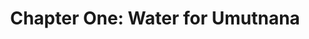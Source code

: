 ---
permalink: /projects/chapter-one-water-for-umutnana
layout: project
menu-color: 'dark'
title: "Chapter One: Water for Umutnana"
custom_css:
  - '/assets/css/project.css'
custom_js: 
  - '/assets/js/project.js'
# Content
headerImageUrl: https://res.cloudinary.com/db1a3rvdf/image/upload/v1584848075/Solar%20Chapter%20Website/projects/chapter_one_umutnana/RK_06049_qrjmod.jpg
title: "Chapter One: Water for Umutnana"
backgroundText: |
  The limited access to clean water, for the people of Umutnana, made us aware of the substandard living conditions still experienced by many Indonesian citizens. It is a challenge to obtain clean water in Umutnana. More than 700 people in the Umutnana Village, East Nusa Tenggara, lack access to clean water. These villagers must walk two kilometers from their homes in order to obtain water. Each day they need to make three trips, which is about four hours of their time. Time that could be spent doing something productive or their own lives. This problem gave rise to the birth of Solar Chapter
  <blockquote class="blockquote">
    <p class="mb-0">"It was never enough water for their homes, and it left them little time to earn money, study, and achieve their dreams."</p>
  </blockquote>
solutionText: |
  <p>
    Solar Chapter will collaborate with PAMSIMAS (A National Platform for Rural Water Supply and Sanitation) to provide easier access for clean water. Our plan is to build a reservoir to collect water from three water sources, which will then deliver the water to the distribution tank near the village by using solar pumps. From the distribution tank, the water will be distributed to 16 public faucets across the village.
  </p>
  <div class="img-container">
    <img src="https://res.cloudinary.com/db1a3rvdf/image/upload/v1584848430/Solar%20Chapter%20Website/projects/chapter_one_umutnana/simulation_f2tpm1.png" class="img-fluid" alt="solution">
  </div>
  <div class="img-container">
    <img src="https://res.cloudinary.com/db1a3rvdf/image/upload/v1584848430/Solar%20Chapter%20Website/projects/chapter_one_umutnana/system_ad42uw.png" class="img-fluid" alt="solution">
  </div>
implementationText: |
  From January 9th to the 14th of 2018, Solar Chapter implemented its first chapter. With a plan and design in hand, we journeyed to the Umutnana Village. We were received positively by the villagers, as we came to fulfill a promise we made in August 2017, that we would ease their efforts in obtaining clean water. As we built our solar water pump, the villagers were eager to help, aiding us in digging a route for the pipes, and constructing the solar panels. Now the villagers of Umutnana do not have to walk two kilometers daily to obtain water. Instead, the water will be available at 16 different public faucets, available in less than ten meters from their homes
fundraisingImageUrl: https://res.cloudinary.com/db1a3rvdf/image/upload/v1584853152/Solar%20Chapter%20Website/projects/chapter_one_umutnana/IMG_0302_bpztwc.jpg
fundraisingText: ""
fundraisingUrl:
---
